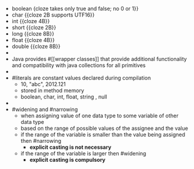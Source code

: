 - boolean {cloze takes only true and false; no 0 or 1}}
- char {{cloze 2B supports UTF16}}
- int {{cloze 4B}}
- short {{cloze 2B}}
- long {{cloze 8B}}
- float {{cloze 4B}}
- double {{cloze 8B}}
-
- Java provides #[[wrapper classes]]
  that provide additional functionality and compatibility with java collections
  for all primitives
-
- #literals are constant values declared during compilation
	- 10, "abc", 2012.121
	- stored in method memory
	- boolean, char, int, float, string , null
-
- #widening and #narrowing
	- when assigning value of one data type to some variable of other data type
	- based on the range of possible values of the assignee and the value
	- if the range of the variable is smaller than the value being assigned then #narrowing
		- __explicit casting is not necessary__
	- if the range of the variable is larger then #widening
		- __explicit casting is compulsory__